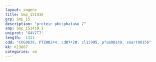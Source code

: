 ```yaml
---
layout: smgene
title: Smp_151410
grp: Smp_15
description: "protein phosphatase 7"
smp: Smp_151410.1
uniprot: "G4V7T7"
length:  1311
cdd: "COG0639, PTZ00244, cd07420, cl13995, pfam00149, smart00156"
kk: K13807
categories: sm
---
```

